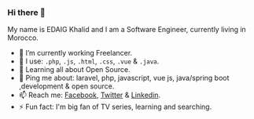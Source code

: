 ### Hi there 👋


My name is EDAIG Khalid and I am a Software Engineer, currently living in Morocco.


- 🔭 I’m currently working Freelancer.
- 🌱 I use: `.php`, `.js`, `.html`, `.css`, `.vue` & `.java`.
- 👯 Learning all about Open Source.
- 💬 Ping me about: laravel, php, javascript, vue js, java/spring boot ,development & open source.
- 📫 Reach me: [Facebook](https://www.facebook.com/KHALID.EDAIG), [Twitter](https://twitter.com/KhalidEdaig) & [Linkedin](https://www.linkedin.com/in/khalid-edaig-41057315a/).
- ⚡ Fun fact: I'm big fan of TV series, learning and searching.
